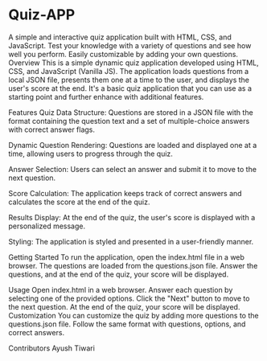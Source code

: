 # Quiz-APP
A simple and interactive quiz application built with HTML, CSS, and JavaScript. Test your knowledge with a variety of questions and see how well you perform. Easily customizable by adding your own questions.
Overview
This is a simple dynamic quiz application developed using HTML, CSS, and JavaScript (Vanilla JS). The application loads questions from a local JSON file, presents them one at a time to the user, and displays the user's score at the end. It's a basic quiz application that you can use as a starting point and further enhance with additional features.

Features
Quiz Data Structure: Questions are stored in a JSON file with the format containing the question text and a set of multiple-choice answers with correct answer flags.

Dynamic Question Rendering: Questions are loaded and displayed one at a time, allowing users to progress through the quiz.

Answer Selection: Users can select an answer and submit it to move to the next question.

Score Calculation: The application keeps track of correct answers and calculates the score at the end of the quiz.

Results Display: At the end of the quiz, the user's score is displayed with a personalized message.

Styling: The application is styled and presented in a user-friendly manner.

Getting Started
To run the application, open the index.html file in a web browser. The questions are loaded from the questions.json file. Answer the questions, and at the end of the quiz, your score will be displayed.

Usage
Open index.html in a web browser.
Answer each question by selecting one of the provided options.
Click the "Next" button to move to the next question.
At the end of the quiz, your score will be displayed.
Customization
You can customize the quiz by adding more questions to the questions.json file. Follow the same format with questions, options, and correct answers.

Contributors
Ayush Tiwari
